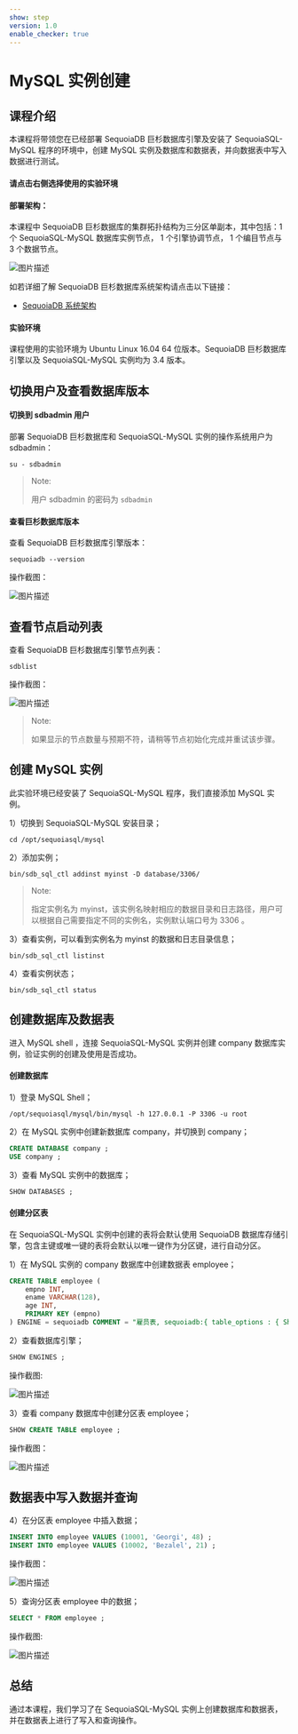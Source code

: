 ```yaml
---
show: step
version: 1.0
enable_checker: true
---
```


# MySQL 实例创建

## 课程介绍

本课程将带领您在已经部署 SequoiaDB 巨杉数据库引擎及安装了 SequoiaSQL-MySQL 程序的环境中，创建 MySQL 实例及数据库和数据表，并向数据表中写入数据进行测试。

#### 请点击右侧选择使用的实验环境

#### 部署架构：

本课程中 SequoiaDB 巨杉数据库的集群拓扑结构为三分区单副本，其中包括：1 个 SequoiaSQL-MySQL 数据库实例节点， 1 个引擎协调节点， 1 个编目节点与 3 个数据节点。

![图片描述](https://doc.shiyanlou.com/courses/1469/1207281/8d88e6faed223a26fcdc66fa2ef8d3c5)

如若详细了解 SequoiaDB 巨杉数据库系统架构请点击以下链接：
* [SequoiaDB 系统架构](http://doc.sequoiadb.com/cn/sequoiadb-cat_id-1519649201-edition_id-0)

#### 实验环境

课程使用的实验环境为 Ubuntu Linux 16.04 64 位版本。SequoiaDB 巨杉数据库引擎以及 SequoiaSQL-MySQL 实例均为 3.4 版本。


## 切换用户及查看数据库版本

#### 切换到 sdbadmin 用户

部署 SequoiaDB 巨杉数据库和 SequoiaSQL-MySQL 实例的操作系统用户为 sdbadmin：

```shell
su - sdbadmin
```
>Note:
>
>用户 sdbadmin 的密码为 `sdbadmin`

#### 查看巨杉数据库版本

查看 SequoiaDB 巨杉数据库引擎版本：

```shell
sequoiadb --version
```
操作截图：

![图片描述](https://doc.shiyanlou.com/courses/1469/1207281/b4082b0d6d6bdf89d229aa713a53759d)


## 查看节点启动列表

查看 SequoiaDB 巨杉数据库引擎节点列表：

```shell
sdblist 
```

操作截图：

![图片描述](https://doc.shiyanlou.com/courses/1469/1207281/02fcaa58ac27e91688ead137fa748d6e)

>Note:
>
>如果显示的节点数量与预期不符，请稍等节点初始化完成并重试该步骤。

## 创建 MySQL 实例

此实验环境已经安装了 SequoiaSQL-MySQL 程序，我们直接添加 MySQL 实例。

1）切换到 SequoiaSQL-MySQL 安装目录；

```shell
cd /opt/sequoiasql/mysql
```

2）添加实例；

```shell
bin/sdb_sql_ctl addinst myinst -D database/3306/
```

>Note:
>
> 指定实例名为 myinst，该实例名映射相应的数据目录和日志路径，用户可以根据自己需要指定不同的实例名，实例默认端口号为 3306 。

3）查看实例，可以看到实例名为 myinst 的数据和日志目录信息；

```shell
bin/sdb_sql_ctl listinst
```

4）查看实例状态；

```shell
bin/sdb_sql_ctl status
```

## 创建数据库及数据表

进入 MySQL shell ，连接 SequoiaSQL-MySQL 实例并创建 company 数据库实例，验证实例的创建及使用是否成功。

#### 创建数据库

1）登录 MySQL Shell；

```shell
/opt/sequoiasql/mysql/bin/mysql -h 127.0.0.1 -P 3306 -u root
```

2）在 MySQL 实例中创建新数据库 company，并切换到 company；

```sql
CREATE DATABASE company ;
USE company ;
```

3）查看 MySQL 实例中的数据库；

```sql
SHOW DATABASES ;
```

#### 创建分区表

在 SequoiaSQL-MySQL 实例中创建的表将会默认使用 SequoiaDB 数据库存储引擎，包含主键或唯一键的表将会默认以唯一键作为分区键，进行自动分区。

1）在 MySQL 实例的 company 数据库中创建数据表 employee；

```sql
CREATE TABLE employee (
	empno INT,
	ename VARCHAR(128),
	age INT,
	PRIMARY KEY (empno)
) ENGINE = sequoiadb COMMENT = "雇员表, sequoiadb:{ table_options : { ShardingKey : { 'empno' : 1 } , ShardingType : 'hash' , 'Compressed' : true , 'CompressionType' : 'lzw' , 'AutoSplit' : true , 'EnsureShardingIndex' : false } }" ;
```

2）查看数据库引擎；

```sql
SHOW ENGINES ;
```

操作截图:  

![图片描述](https://doc.shiyanlou.com/courses/1540/1207281/d2caef2b1c019578ea0f2d211678ea01)

3）查看 company 数据库中创建分区表 employee；

```sql
SHOW CREATE TABLE employee ;
```

操作截图：

![图片描述](https://doc.shiyanlou.com/courses/1540/1207281/9234e051cb07f00ff82c8ad8245610cf-0)



## 数据表中写入数据并查询

4）在分区表 employee 中插入数据；
```sql
INSERT INTO employee VALUES (10001, 'Georgi', 48) ;
INSERT INTO employee VALUES (10002, 'Bezalel', 21) ;
```

操作截图：

![图片描述](https://doc.shiyanlou.com/courses/1540/1207281/33d20f44d4f70ad15132164cdb2ca6f9-0)

5）查询分区表 employee 中的数据；
```sql
SELECT * FROM employee ;
```

操作截图:

![图片描述](https://doc.shiyanlou.com/courses/1540/1207281/03af12a43819e244a320314f21bb391c-0)

## 总结
通过本课程，我们学习了在 SequoiaSQL-MySQL 实例上创建数据库和数据表，并在数据表上进行了写入和查询操作。

